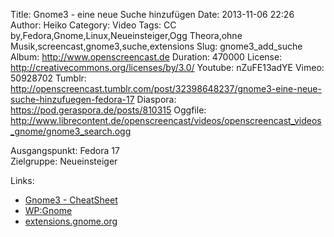 Title: Gnome3 - eine neue Suche hinzufügen
Date: 2013-11-06 22:26
Author: Heiko
Category: Video
Tags: CC by,Fedora,Gnome,Linux,Neueinsteiger,Ogg Theora,ohne Musik,screencast,gnome3,suche,extensions
Slug: gnome3_add_suche
Album: http://www.openscreencast.de
Duration: 470000
License: http://creativecommons.org/licenses/by/3.0/
Youtube: nZuFE13adYE
Vimeo: 50928702
Tumblr: http://openscreencast.tumblr.com/post/32398648237/gnome3-eine-neue-suche-hinzufuegen-fedora-17
Diaspora: https://pod.geraspora.de/posts/810315
Oggfile: http://www.librecontent.de/openscreencast/videos/openscreencast_videos_gnome/gnome3_search.ogg

Ausgangspunkt: Fedora 17  
Zielgruppe: Neueinsteiger  

Links:

  * [Gnome3 - CheatSheet](http://live.gnome.org/GnomeShell/CheatSheet "Link zu gnome.org" )
  * [WP:Gnome](http://de.wikipedia.org/wiki/Gnome "Link zu Wikipedia Gnome" )
  * [extensions.gnome.org](http://extensions.gnome.org "Link zu extensions von gnome3" )

